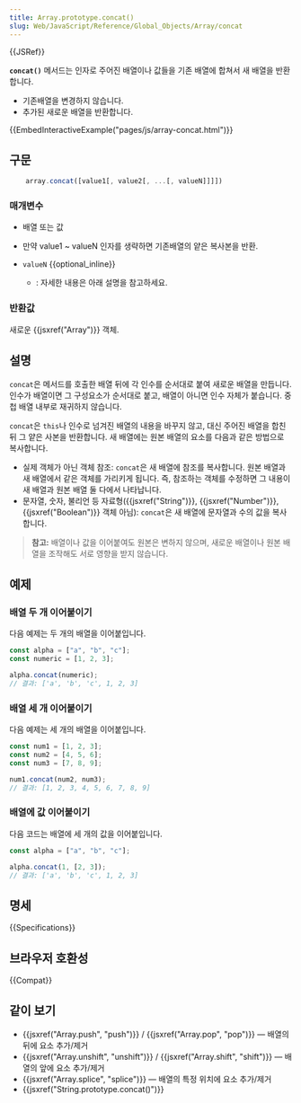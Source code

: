 ```yaml
---
title: Array.prototype.concat()
slug: Web/JavaScript/Reference/Global_Objects/Array/concat
---
```


{{JSRef}}

**`concat()`** 메서드는 인자로 주어진 배열이나 값들을 기존 배열에 합쳐서 새 배열을 반환합니다.

- 기존배열을 변경하지 않습니다.
- 추가된 새로운 배열을 반환합니다.

{{EmbedInteractiveExample("pages/js/array-concat.html")}}

## 구문

```js
    array.concat([value1[, value2[, ...[, valueN]]]])
```

### 매개변수

- 배열 또는 값
- 만약 value1 \~ valueN 인자를 생략하면 기존배열의 얕은 복사본을 반환.

- `valueN` {{optional_inline}}
  - : 자세한 내용은 아래 설명을 참고하세요.

### 반환값

새로운 {{jsxref("Array")}} 객체.

## 설명

`concat`은 메서드를 호출한 배열 뒤에 각 인수를 순서대로 붙여 새로운 배열을 만듭니다. 인수가 배열이면 그 구성요소가 순서대로 붙고, 배열이 아니면 인수 자체가 붙습니다. 중첩 배열 내부로 재귀하지 않습니다.

`concat`은 `this`나 인수로 넘겨진 배열의 내용을 바꾸지 않고, 대신 주어진 배열을 합친 뒤 그 얕은 사본을 반환합니다. 새 배열에는 원본 배열의 요소를 다음과 같은 방법으로 복사합니다.

- 실제 객체가 아닌 객체 참조: `concat`은 새 배열에 참조를 복사합니다. 원본 배열과 새 배열에서 같은 객체를 가리키게 됩니다. 즉, 참조하는 객체를 수정하면 그 내용이 새 배열과 원본 배열 둘 다에서 나타납니다.
- 문자열, 숫자, 불리언 등 자료형({{jsxref("String")}}, {{jsxref("Number")}}, {{jsxref("Boolean")}} 객체 아님): `concat`은 새 배열에 문자열과 수의 값을 복사합니다.

> **참고:** 배열이나 값을 이어붙여도 원본은 변하지 않으며, 새로운 배열이나 원본 배열을 조작해도 서로 영향을 받지 않습니다.

## 예제

### 배열 두 개 이어붙이기

다음 예제는 두 개의 배열을 이어붙입니다.

```js
const alpha = ["a", "b", "c"];
const numeric = [1, 2, 3];

alpha.concat(numeric);
// 결과: ['a', 'b', 'c', 1, 2, 3]
```

### 배열 세 개 이어붙이기

다음 예제는 세 개의 배열을 이어붙입니다.

```js
const num1 = [1, 2, 3];
const num2 = [4, 5, 6];
const num3 = [7, 8, 9];

num1.concat(num2, num3);
// 결과: [1, 2, 3, 4, 5, 6, 7, 8, 9]
```

### 배열에 값 이어붙이기

다음 코드는 배열에 세 개의 값을 이어붙입니다.

```js
const alpha = ["a", "b", "c"];

alpha.concat(1, [2, 3]);
// 결과: ['a', 'b', 'c', 1, 2, 3]
```

## 명세

{{Specifications}}

## 브라우저 호환성

{{Compat}}

## 같이 보기

- {{jsxref("Array.push", "push")}} / {{jsxref("Array.pop", "pop")}} — 배열의 뒤에 요소 추가/제거
- {{jsxref("Array.unshift", "unshift")}} / {{jsxref("Array.shift", "shift")}} — 배열의 앞에 요소 추가/제거
- {{jsxref("Array.splice", "splice")}} — 배열의 특정 위치에 요소 추가/제거
- {{jsxref("String.prototype.concat()")}}
